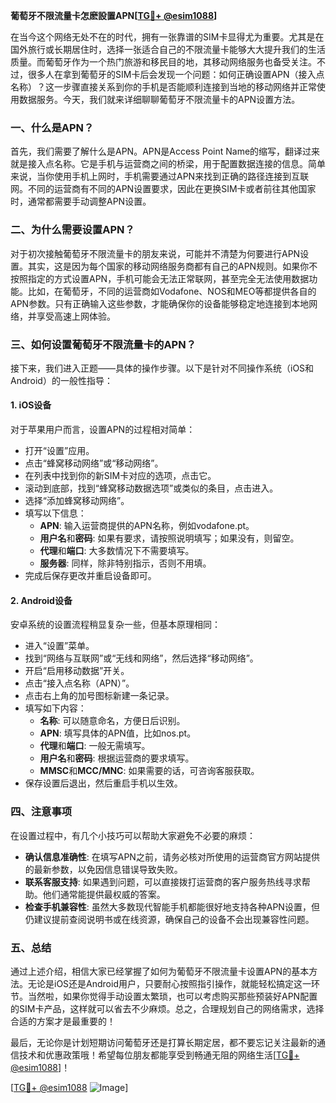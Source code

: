 **葡萄牙不限流量卡怎麽設置APN[[TG💪+ @esim1088](https://t.me/s/esim1088)]**

在当今这个网络无处不在的时代，拥有一张靠谱的SIM卡显得尤为重要。尤其是在国外旅行或长期居住时，选择一张适合自己的不限流量卡能够大大提升我们的生活质量。而葡萄牙作为一个热门旅游和移民目的地，其移动网络服务也备受关注。不过，很多人在拿到葡萄牙的SIM卡后会发现一个问题：如何正确设置APN（接入点名称）？这一步骤直接关系到你的手机是否能顺利连接到当地的移动网络并正常使用数据服务。今天，我们就来详细聊聊葡萄牙不限流量卡的APN设置方法。

### 一、什么是APN？

首先，我们需要了解什么是APN。APN是Access Point Name的缩写，翻译过来就是接入点名称。它是手机与运营商之间的桥梁，用于配置数据连接的信息。简单来说，当你使用手机上网时，手机需要通过APN来找到正确的路径连接到互联网。不同的运营商有不同的APN设置要求，因此在更换SIM卡或者前往其他国家时，通常都需要手动调整APN设置。

### 二、为什么需要设置APN？

对于初次接触葡萄牙不限流量卡的朋友来说，可能并不清楚为何要进行APN设置。其实，这是因为每个国家的移动网络服务商都有自己的APN规则。如果你不按照指定的方式设置APN，手机可能会无法正常联网，甚至完全无法使用数据功能。比如，在葡萄牙，不同的运营商如Vodafone、NOS和MEO等都提供各自的APN参数。只有正确输入这些参数，才能确保你的设备能够稳定地连接到本地网络，并享受高速上网体验。

### 三、如何设置葡萄牙不限流量卡的APN？

接下来，我们进入正题——具体的操作步骤。以下是针对不同操作系统（iOS和Android）的一般性指导：

#### 1. iOS设备

对于苹果用户而言，设置APN的过程相对简单：

- 打开“设置”应用。
- 点击“蜂窝移动网络”或“移动网络”。
- 在列表中找到你的新SIM卡对应的选项，点击它。
- 滚动到底部，找到“蜂窝移动数据选项”或类似的条目，点击进入。
- 选择“添加蜂窝移动网络”。
- 填写以下信息：
  - **APN**: 输入运营商提供的APN名称，例如vodafone.pt。
  - **用户名**和**密码**: 如果有要求，请按照说明填写；如果没有，则留空。
  - **代理**和**端口**: 大多数情况下不需要填写。
  - **服务器**: 同样，除非特别指示，否则不用填。
- 完成后保存更改并重启设备即可。

#### 2. Android设备

安卓系统的设置流程稍显复杂一些，但基本原理相同：

- 进入“设置”菜单。
- 找到“网络与互联网”或“无线和网络”，然后选择“移动网络”。
- 开启“启用移动数据”开关。
- 点击“接入点名称（APN）”。
- 点击右上角的加号图标新建一条记录。
- 填写如下内容：
  - **名称**: 可以随意命名，方便日后识别。
  - **APN**: 填写具体的APN值，比如nos.pt。
  - **代理**和**端口**: 一般无需填写。
  - **用户名**和**密码**: 根据运营商的要求填写。
  - **MMSC**和**MCC/MNC**: 如果需要的话，可咨询客服获取。
- 保存设置后退出，然后重启手机以生效。

### 四、注意事项

在设置过程中，有几个小技巧可以帮助大家避免不必要的麻烦：

- **确认信息准确性**: 在填写APN之前，请务必核对所使用的运营商官方网站提供的最新参数，以免因信息错误导致失败。
- **联系客服支持**: 如果遇到问题，可以直接拨打运营商的客户服务热线寻求帮助。他们通常能提供最权威的答案。
- **检查手机兼容性**: 虽然大多数现代智能手机都能很好地支持各种APN设置，但仍建议提前查阅说明书或在线资源，确保自己的设备不会出现兼容性问题。

### 五、总结

通过上述介绍，相信大家已经掌握了如何为葡萄牙不限流量卡设置APN的基本方法。无论是iOS还是Android用户，只要耐心按照指引操作，就能轻松搞定这一环节。当然啦，如果你觉得手动设置太繁琐，也可以考虑购买那些预装好APN配置的SIM卡产品，这样就可以省去不少麻烦。总之，合理规划自己的网络需求，选择合适的方案才是最重要的！

最后，无论你是计划短期访问葡萄牙还是打算长期定居，都不要忘记关注最新的通信技术和优惠政策哦！希望每位朋友都能享受到畅通无阻的网络生活[[TG💪+ @esim1088](https://t.me/s/esim1088)]！

[[TG💪+ @esim1088](https://t.me/s/esim1088) ![Image](https://i.postimg.cc/4NQfJmqS/Snipaste-2025-05-13-00-14-12.png)]